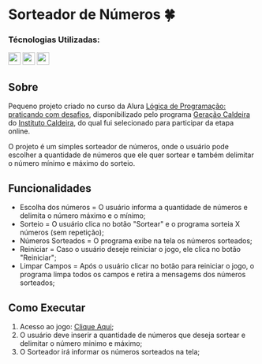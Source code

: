 # Sorteador de Números 🍀

### Técnologias Utilizadas:
<div>
  <img src="https://cdn.jsdelivr.net/gh/devicons/devicon@latest/icons/javascript/javascript-original.svg" width="25" height="25" />
  <img src="https://cdn.jsdelivr.net/gh/devicons/devicon@latest/icons/html5/html5-original.svg" width="25" height="25"" />
  <img src="https://cdn.jsdelivr.net/gh/devicons/devicon@latest/icons/css3/css3-original.svg" width="25" height="25" />
</div>

## Sobre
Pequeno projeto criado no curso da Alura [Lógica de Programação: praticando com desafios](https://cursos.alura.com.br/course/logica-programacao-praticando-desafios), disponibilizado pelo programa [Geração Caldeira](https://www.geracaocaldeira.org/) do [Instituto Caldeira](https://institutocaldeira.org.br/), do qual fui selecionado para participar da etapa online.<br>

O projeto é um simples sorteador de números, onde o usuário pode escolher a quantidade de números que ele quer sortear e também delimitar o número mínimo e máximo do sorteio.

## Funcionalidades
-  Escolha dos números = O usuário informa a quantidade de números e delimita o número máximo e o mínimo;
-  Sorteio = O usuário clica no botão "Sortear" e o programa sorteia X números (sem repetição);
-  Números Sorteados = O programa exibe na tela os números sorteados;
-  Reiniciar = Caso o usuário deseje reiniciar o jogo, ele clica no botão "Reiniciar";
-  Limpar Campos = Após o usuário clicar no botão para reiniciar o jogo, o programa limpa todos os campos e retira a mensagems dos números sorteados;

## Como Executar
1. Acesso ao jogo: [Clique Aqui]();
2. O usuário deve inserir a quantidade de números que deseja sortear e delimitar o número minimo e máximo;
3. O Sorteador irá informar os números sorteados na tela;
